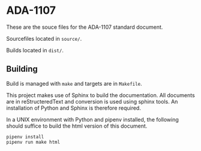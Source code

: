 # ADA-1107

These are the souce files for the ADA-1107 standard document.

Sourcefiles located in `source/`.

Builds located in `dist/`.

## Building

Build is managed with `make` and targets are in `Makefile`.

This project makes use of Sphinx to build the documentation. All documents are
in reStructeredText and conversion is used using sphinx tools. An installation
of Python and Sphinx is therefore required.

In a UNIX environment with Python and pipenv installed, the following should
suffice to build the html version of this document.

    pipenv install
    pipenv run make html
